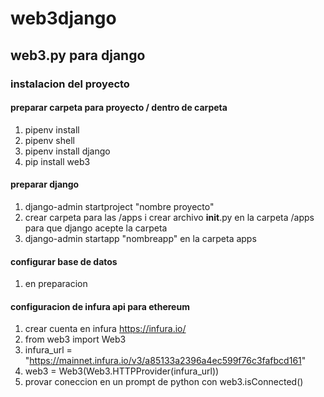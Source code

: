# web3django
## web3.py para django 
### instalacion del proyecto 

#### preparar carpeta para proyecto / dentro de carpeta 
1. pipenv install
2. pipenv shell 
3. pipenv install django 
4. pip install web3 

#### preparar django 
1. django-admin startproject "nombre proyecto"
2. crear carpeta para las /apps i crear archivo __init__.py en la carpeta /apps para que django acepte la carpeta
3. django-admin startapp "nombreapp" en la carpeta apps

#### configurar base de datos 
1. en preparacion 



#### configuracion de infura api para ethereum
1. crear cuenta en infura https://infura.io/
2. from web3 import Web3 
3. infura_url = "https://mainnet.infura.io/v3/a85133a2396a4ec599f76c3fafbcd161"
4. web3 = Web3(Web3.HTTPProvider(infura_url))
5. provar coneccion en un prompt de python con web3.isConnected()